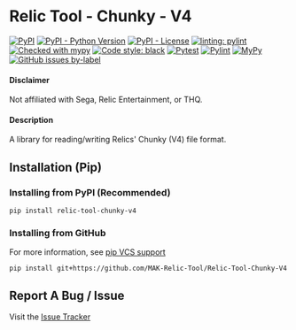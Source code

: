 # Relic Tool - Chunky - V4
[![PyPI](https://img.shields.io/pypi/v/relic-tool-chunky-v4)](https://pypi.org/project/Relic-Tool-Chunky-V4/)
[![PyPI - Python Version](https://img.shields.io/pypi/pyversions/relic-tool-chunky-v4)](https://www.python.org/downloads/)
[![PyPI - License](https://img.shields.io/pypi/l/relic-tool-chunky-v4)](https://github.com/MAK-Relic-Tool/Relic-Tool-Chunky-V4/blob/main/LICENSE.txt)
[![linting: pylint](https://img.shields.io/badge/linting-pylint-yellowgreen)](https://github.com/PyCQA/pylint)
[![Checked with mypy](http://www.mypy-lang.org/static/mypy_badge.svg)](http://mypy-lang.org/)
[![Code style: black](https://img.shields.io/badge/code%20style-black-000000.svg)](https://github.com/psf/black)
[![Pytest](https://github.com/MAK-Relic-Tool/Relic-Tool-Chunky-V4/actions/workflows/pytest.yml/badge.svg)](https://github.com/MAK-Relic-Tool/Relic-Tool-Chunky-V4/actions/workflows/pytest.yml)
[![Pylint](https://github.com/MAK-Relic-Tool/Relic-Tool-Chunky-V4/actions/workflows/pylint.yml/badge.svg)](https://github.com/MAK-Relic-Tool/Relic-Tool-Chunky-V4/actions/workflows/pylint.yml)
[![MyPy](https://github.com/MAK-Relic-Tool/Relic-Tool-Chunky-V4/actions/workflows/mypy.yml/badge.svg)](https://github.com/MAK-Relic-Tool/Relic-Tool-Chunky-V4/actions/workflows/mypy.yml)
[![GitHub issues by-label](https://img.shields.io/github/issues/MAK-Relic-Tool/Issue-Tracker/Chunky)](https://github.com/MAK-Relic-Tool/Issue-Tracker/issues?q=is%3Aissue+is%3Aopen+label%3AChunky)

#### Disclaimer
Not affiliated with Sega, Relic Entertainment, or THQ.

#### Description
A library for reading/writing Relics' Chunky (V4) file format.

## Installation (Pip)
### Installing from PyPI (Recommended)
```
pip install relic-tool-chunky-v4
```
### Installing from GitHub
For more information, see [pip VCS support](https://pip.pypa.io/en/stable/topics/vcs-support/#git)
```
pip install git+https://github.com/MAK-Relic-Tool/Relic-Tool-Chunky-V4
```

## Report A Bug / Issue
Visit the [Issue Tracker](https://github.com/MAK-Relic-Tool/Issue-Tracker/issues)